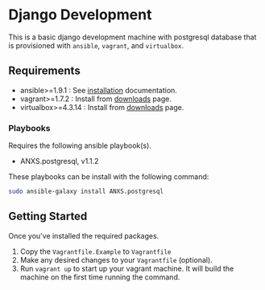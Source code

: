 # Django Development

This is a basic django development machine with postgresql database that is provisioned with 
`ansible`, `vagrant`, and `virtualbox`.

## Requirements

- ansible>=1.9.1 : See [installation](http://docs.ansible.com/intro_installation.html) documentation.   
- vagrant>=1.7.2 : Install from [downloads](http://www.vagrantup.com/downloads.html) page.
- virtualbox>=4.3.14 : Install from [downloads](https://www.virtualbox.org/wiki/Downloads) page. 

### Playbooks

Requires the following ansible playbook(s). 

- ANXS.postgresql, v1.1.2

These playbooks can be install with the following command: 

```bash
sudo ansible-galaxy install ANXS.postgresql 
```

## Getting Started

Once you've installed the required packages. 

1. Copy the `Vagrantfile.Example` to `Vagrantfile` 
2. Make any desired changes to your `Vagrantfile` (optional).
3. Run `vagrant up` to start up your vagrant machine. It will build the machine on the first time running the command.

 